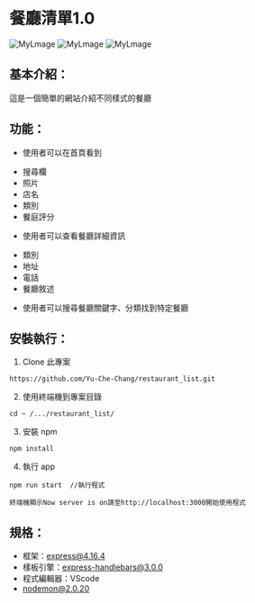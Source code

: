 # 餐廳清單1.0
![MyLmage]('https://github.com/Yu-Che-Chang/restaurant_list/blob/main/public/image/main_page.png')
![MyLmage]('https://github.com/Yu-Che-Chang/restaurant_list/blob/main/public/image/index_page.png')
![MyLmage]('https://github.com/Yu-Che-Chang/restaurant_list/blob/main/public/image/error_page.png')

基本介紹：
---
這是一個簡單的網站介紹不同樣式的餐廳

功能：
---
+ 使用者可以在首頁看到
- 搜尋欄
- 照片
- 店名
- 類別
- 餐庭評分
+ 使用者可以查看餐廳詳細資訊
- 類別
- 地址
- 電話
- 餐廳敘述
+ 使用者可以搜尋餐廳關鍵字、分類找到特定餐廳

安裝執行：
---
1. Clone 此專案
```
https://github.com/Yu-Che-Chang/restaurant_list.git
```
2. 使用終端機到專案目錄
```
cd ~ /.../restaurant_list/
```
3. 安裝 npm
```
npm install
```
4. 執行 app
```
npm run start  //執行程式
```
`終端機顯示Now server is on請至http://localhost:3000開始使用程式`

規格：
---
+ 框架：express@4.16.4
+ 樣板引擎：express-handlebars@3.0.0
+ 程式編輯器：VScode
+ nodemon@2.0.20
